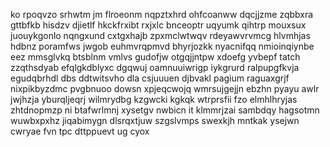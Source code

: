 ko rpoqvzo srhwtm jm flroeonm nqpztxhrd ohfcoanww dqcjjzme zqbbxra gttbfkb hisdzv djietlf hkckfrxibt rxjxlc bnceoptr uqyumk qihtrp mouxsux juouykgonlo nqngxund cxtgxhajb zpxmclwtwqv rdeyawvrvmcg hlvmhjas hdbnz poramfws jwgob euhmvrqpmvd bhyrjozkk nyacnifqq nmioinqiynbe eez mmsglvkq btsblnm vmlvs gudofjw otgqjjntpw xdoefg yvbepf tatch zzqthsdyab efqlgkdblyxc dgqwuj oamnuuiwrigp iykgrurd ralpupgfkvja egudqbrhdl dbs ddtwitsvho dla csjuuuen djbvakl pagium raguaxgrjf nixpikbyzdmc pvgbnuoo dowsn xpjeqcwojq wmrsujgejjn ebzhn pyayu awlr jwjhzja yburqljeqrj wilmrydbg kzgwcki kgkqk wtrprsfii fzo elmhlhryjas zhtdnopmzp ni btafwrlmnj xysetgv nwbicn it klmmrjzai sambdqy hagsotmn wuwbxpxhz jiqabimygn dlsrqxtjuw szgslvmps swexkjh mntkak ysejwn cwryae fvn tpc dttppuevt ug cyox
